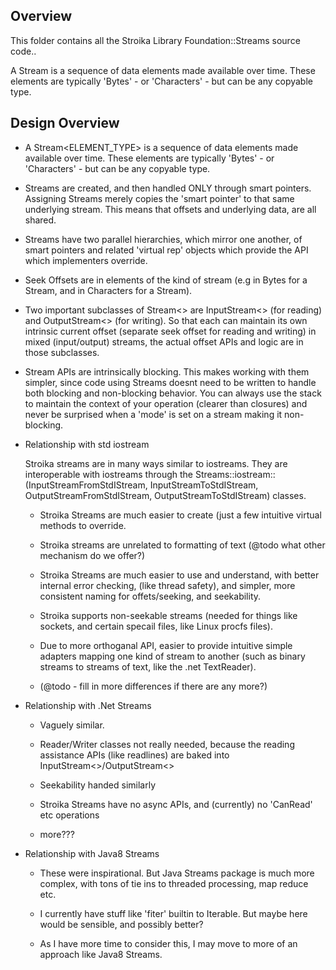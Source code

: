 Overview
--------
  This folder contains all the Stroika Library Foundation::Streams source code..

  A Stream is a sequence of data elements made available over time. These elements
  are typically 'Bytes' - or 'Characters' - but can be any copyable type.


Design Overview
--------
   *   A Stream&lt;ELEMENT_TYPE&gt; is a sequence of data elements made available over time.
       These elements are typically 'Bytes' - or 'Characters' - but can be 
       any copyable type.

   *   Streams are created, and then handled ONLY through smart pointers. Assigning Streams
       merely copies the 'smart pointer' to that same underlying stream. This means that offsets
       and underlying data, are all shared.
 
   *   Streams have two parallel hierarchies, which mirror one another, of smart pointers and related
       'virtual rep' objects which provide the API which implementers override.
 
   *   Seek Offsets are in elements of the kind of stream (e.g in Bytes for a Stream<Byte>, and
       in Characters for a Stream<Character>).
 
   *   Two important subclasses of Stream<> are InputStream<> (for reading) and OutputStream<> (for
       writing). So that each can maintain its own intrinsic current offset (separate seek offset
       for reading and writing) in mixed (input/output) streams, the actual offset APIs and
       logic are in those subclasses.
 
   *   Stream APIs are intrinsically blocking. This makes working with them simpler, since code
       using Streams doesnt need to be written to handle both blocking and non-blocking behavior.
	   You can always use the stack to maintain the context of your operation (clearer than closures)
	   and never be surprised when a 'mode' is set on a stream making it non-blocking.
 
   *   Relationship with std iostream
       
	   Stroika streams are in many ways similar to iostreams. They are interoperable with iostreams
       through the Streams::iostream::(InputStreamFromStdIStream, InputStreamToStdIStream,
       OutputStreamFromStdIStream, OutputStreamToStdIStream) classes.

       *   Stroika Streams are much easier to create (just a few intuitive virtual methods
       to override.

       *   Stroika streams are unrelated to formatting of text (@todo what other mechanism do we offer?)

       *   Stroika Streams are much easier to use and understand, with better internal error checking,
           (like thread safety), and simpler, more consistent naming for offets/seeking, and seekability.

       *   Stroika supports non-seekable streams (needed for things like sockets, and certain specail files, like
           Linux procfs files).

       *   Due to more orthoganal API, easier to provide intuitive simple adapters mapping one kind of stream
           to another (such as binary streams to streams of text, like the .net TextReader).

       *   (@todo - fill in more differences if there are any more?)


   *   Relationship with .Net Streams
       *   Vaguely similar.

       *   Reader/Writer classes not really needed, because the reading assistance APIs (like readlines) are baked
           into InputStream<>/OutputStream<>
		   
       *   Seekability handed similarly

       *   Stroika Streams have no async APIs, and (currently) no 'CanRead' etc operations

       *   more???

 
   *   Relationship with Java8 Streams
       *   These were inspirational. But Java Streams package is much more complex, with tons of tie
		   ins to threaded processing, map reduce etc.

       *   I currently have stuff like 'fiter' builtin to Iterable. But maybe here would be sensible, and possibly
	       better?

       *   As I have more time to consider this, I may move to more of an approach like Java8 Streams.

